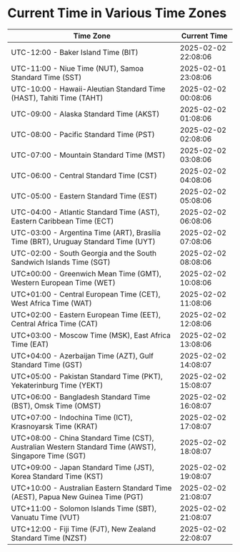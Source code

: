 # Current Time in Various Time Zones

| Time Zone | Current Time |
|-----------|--------------|
| UTC-12:00 - Baker Island Time (BIT) | 2025-02-02 22:08:06 |
| UTC-11:00 - Niue Time (NUT), Samoa Standard Time (SST) | 2025-02-01 23:08:06 |
| UTC-10:00 - Hawaii-Aleutian Standard Time (HAST), Tahiti Time (TAHT) | 2025-02-02 00:08:06 |
| UTC-09:00 - Alaska Standard Time (AKST) | 2025-02-02 01:08:06 |
| UTC-08:00 - Pacific Standard Time (PST) | 2025-02-02 02:08:06 |
| UTC-07:00 - Mountain Standard Time (MST) | 2025-02-02 03:08:06 |
| UTC-06:00 - Central Standard Time (CST) | 2025-02-02 04:08:06 |
| UTC-05:00 - Eastern Standard Time (EST) | 2025-02-02 05:08:06 |
| UTC-04:00 - Atlantic Standard Time (AST), Eastern Caribbean Time (ECT) | 2025-02-02 06:08:06 |
| UTC-03:00 - Argentina Time (ART), Brasília Time (BRT), Uruguay Standard Time (UYT) | 2025-02-02 07:08:06 |
| UTC-02:00 - South Georgia and the South Sandwich Islands Time (SGT) | 2025-02-02 08:08:06 |
| UTC±00:00 - Greenwich Mean Time (GMT), Western European Time (WET) | 2025-02-02 10:08:06 |
| UTC+01:00 - Central European Time (CET), West Africa Time (WAT) | 2025-02-02 11:08:06 |
| UTC+02:00 - Eastern European Time (EET), Central Africa Time (CAT) | 2025-02-02 12:08:06 |
| UTC+03:00 - Moscow Time (MSK), East Africa Time (EAT) | 2025-02-02 13:08:06 |
| UTC+04:00 - Azerbaijan Time (AZT), Gulf Standard Time (GST) | 2025-02-02 14:08:07 |
| UTC+05:00 - Pakistan Standard Time (PKT), Yekaterinburg Time (YEKT) | 2025-02-02 15:08:07 |
| UTC+06:00 - Bangladesh Standard Time (BST), Omsk Time (OMST) | 2025-02-02 16:08:07 |
| UTC+07:00 - Indochina Time (ICT), Krasnoyarsk Time (KRAT) | 2025-02-02 17:08:07 |
| UTC+08:00 - China Standard Time (CST), Australian Western Standard Time (AWST), Singapore Time (SGT) | 2025-02-02 18:08:07 |
| UTC+09:00 - Japan Standard Time (JST), Korea Standard Time (KST) | 2025-02-02 19:08:07 |
| UTC+10:00 - Australian Eastern Standard Time (AEST), Papua New Guinea Time (PGT) | 2025-02-02 21:08:07 |
| UTC+11:00 - Solomon Islands Time (SBT), Vanuatu Time (VUT) | 2025-02-02 21:08:07 |
| UTC+12:00 - Fiji Time (FJT), New Zealand Standard Time (NZST) | 2025-02-02 22:08:07 |
